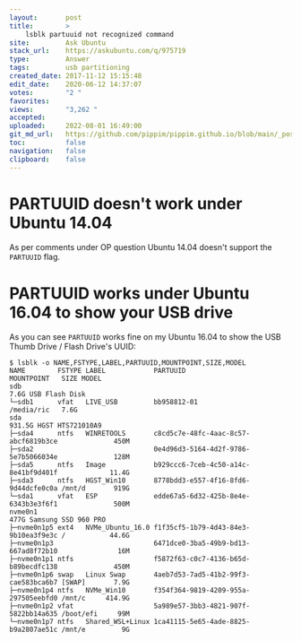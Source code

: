 ```yaml
---
layout:       post
title:        >
    lsblk partuuid not recognized command
site:         Ask Ubuntu
stack_url:    https://askubuntu.com/q/975719
type:         Answer
tags:         usb partitioning
created_date: 2017-11-12 15:15:48
edit_date:    2020-06-12 14:37:07
votes:        "2 "
favorites:    
views:        "3,262 "
accepted:     
uploaded:     2022-08-01 16:49:00
git_md_url:   https://github.com/pippim/pippim.github.io/blob/main/_posts/2017/2017-11-12-lsblk-partuuid-not-recognized-command.md
toc:          false
navigation:   false
clipboard:    false
---
```


# PARTUUID doesn't work under Ubuntu 14.04

As per comments under OP question Ubuntu 14.04 doesn't support the `PARTUUID` flag.

# PARTUUID works under Ubuntu 16.04 to show your USB drive

As you can see `PARTUUID` works fine on my Ubuntu 16.04 to show the USB Thumb Drive / Flash Drive's UUID:

``` 
$ lsblk -o NAME,FSTYPE,LABEL,PARTUUID,MOUNTPOINT,SIZE,MODEL
NAME        FSTYPE LABEL            PARTUUID                             MOUNTPOINT   SIZE MODEL
sdb                                                                                   7.6G USB Flash Disk  
└─sdb1      vfat   LIVE_USB         bb958812-01                          /media/ric   7.6G 
sda                                                                                 931.5G HGST HTS721010A9
├─sda4      ntfs   WINRETOOLS       c8cd5c7e-48fc-4aac-8c57-abcf6819b3ce              450M 
├─sda2                              0e4d96d3-5164-4d2f-9786-5e7b5066034e              128M 
├─sda5      ntfs   Image            b929ccc6-7ceb-4c50-a14c-8e41bf9d401f             11.4G 
├─sda3      ntfs   HGST_Win10       8778bdd3-e557-4f16-8fd6-9d44dcfe0c0a /mnt/d       919G 
└─sda1      vfat   ESP              edde67a5-6d32-425b-8e4e-6343b3e3f6f1              500M 
nvme0n1                                                                               477G Samsung SSD 960 PRO
├─nvme0n1p5 ext4   NVMe_Ubuntu_16.0 f1f35cf5-1b79-4d43-84e3-9b10ea3f9e3c /           44.6G 
├─nvme0n1p3                         6471dce0-3ba5-49b9-bd13-667ad8f72b10               16M 
├─nvme0n1p1 ntfs                    f5872f63-c0c7-4136-b65d-b89becdfc138              450M 
├─nvme0n1p6 swap   Linux Swap       4aeb7d53-7ad5-41b2-99f3-cae583bca6b7 [SWAP]       7.9G 
├─nvme0n1p4 ntfs   NVMe_Win10       f354f364-9819-4209-955a-297505eebfd0 /mnt/c     414.9G 
├─nvme0n1p2 vfat                    5a989e57-3bb3-4821-907f-5822bb14a635 /boot/efi     99M 
└─nvme0n1p7 ntfs   Shared_WSL+Linux 1ca41115-5e65-4ade-8825-b9a2807ae51c /mnt/e         9G 
```

